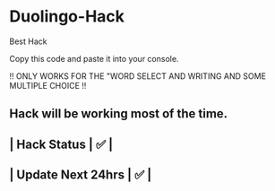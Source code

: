 # Duolingo-Hack
Best Hack

Copy this code and paste it into your console. 

!! ONLY WORKS FOR THE "WORD SELECT AND WRITING AND SOME MULTIPLE CHOICE !!

Hack will be working most of the time.
------------------------------------------
| Hack Status | ✅ |
------------------------------------------
| Update Next 24hrs | ✅ |
------------------------------------------
